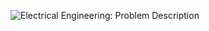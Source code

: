 ![Electrical Engineering: Problem Description](https://github.com/ccyannchan/bronco-ctf-writeups-2024/blob/main/electrical_engineering/electrical_engineering.PNG "Electrical Engineering: Problem Description")